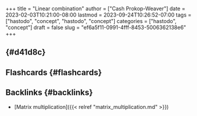 +++
title = "Linear combination"
author = ["Cash Prokop-Weaver"]
date = 2023-02-03T10:21:00-08:00
lastmod = 2023-09-24T10:26:52-07:00
tags = ["hastodo", "concept", "hastodo", "concept"]
categories = ["hastodo", "concept"]
draft = false
slug = "ef6a5f11-0991-4fff-8453-5006362138e6"
+++

##  {#d41d8c}


## Flashcards {#flashcards}


## Backlinks {#backlinks}

-   [Matrix multiplication]({{< relref "matrix_multiplication.md" >}})
